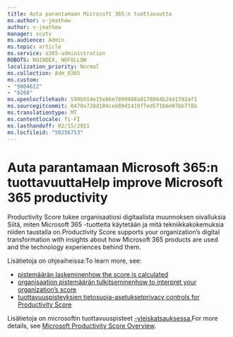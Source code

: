 ```yaml
---
title: Auta parantamaan Microsoft 365:n tuottavuutta
ms.author: v-jmathew
author: v-jmathew
manager: scotv
ms.audience: Admin
ms.topic: article
ms.service: o365-administration
ROBOTS: NOINDEX, NOFOLLOW
localization_priority: Normal
ms.collection: Adm_O365
ms.custom:
- "9004612"
- "8268"
ms.openlocfilehash: 599b914e15e86e7899988a0178864b24d1782af1
ms.sourcegitcommit: 0470a728d184ceb89d1419f7ed57166e07bb778b
ms.translationtype: MT
ms.contentlocale: fi-FI
ms.lasthandoff: 02/15/2021
ms.locfileid: "50256753"
---
```

# <a name="help-improve-microsoft-365-productivity"></a><span data-ttu-id="7fe83-102">Auta parantamaan Microsoft 365:n tuottavuutta</span><span class="sxs-lookup"><span data-stu-id="7fe83-102">Help improve Microsoft 365 productivity</span></span>

<span data-ttu-id="7fe83-103">Productivity Score tukee organisaatiosi digitaalista muunnoksen oivalluksia Siitä, miten Microsoft 365 -tuotteita käytetään ja mitä tekniikkakokemuksia niiden taustalla on.</span><span class="sxs-lookup"><span data-stu-id="7fe83-103">Productivity Score supports your organization’s digital transformation with insights about how Microsoft 365 products are used and the technology experiences behind them.</span></span>

<span data-ttu-id="7fe83-104">Lisätietoja on ohjeaiheissa:</span><span class="sxs-lookup"><span data-stu-id="7fe83-104">To learn more, see:</span></span>

- [<span data-ttu-id="7fe83-105">pistemäärän laskeminen</span><span class="sxs-lookup"><span data-stu-id="7fe83-105">how the score is calculated</span></span>](https://docs.microsoft.com/microsoft-365/admin/productivity/productivity-score)
- [<span data-ttu-id="7fe83-106">organisaation pistemäärän tulkitseminen</span><span class="sxs-lookup"><span data-stu-id="7fe83-106">how to interpret your organization’s score</span></span>](https://docs.microsoft.com/microsoft-365/admin/productivity/productivity-score)
- [<span data-ttu-id="7fe83-107">tuottavuuspisteyksien tietosuoja-asetukset</span><span class="sxs-lookup"><span data-stu-id="7fe83-107">privacy controls for Productivity Score</span></span>](https://docs.microsoft.com/microsoft-365/admin/productivity/privacy)

<span data-ttu-id="7fe83-108">Lisätietoja on microsoftin tuottavuuspisteet [-yleiskatsauksessa.](https://docs.microsoft.com/microsoft-365/admin/productivity/productivity-score)</span><span class="sxs-lookup"><span data-stu-id="7fe83-108">For more details, see [Microsoft Productivity Score Overview](https://docs.microsoft.com/microsoft-365/admin/productivity/productivity-score).</span></span>
